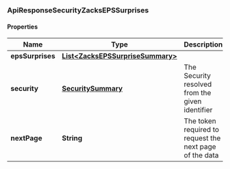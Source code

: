 
### ApiResponseSecurityZacksEPSSurprises

#### Properties
Name | Type | Description | Notes
------------ | ------------- | ------------- | -------------
**epsSurprises** | [**List&lt;ZacksEPSSurpriseSummary&gt;**](ZacksEPSSurpriseSummary.md) |  |  [optional]
**security** | [**SecuritySummary**](SecuritySummary.md) | The Security resolved from the given identifier |  [optional]
**nextPage** | **String** | The token required to request the next page of the data |  [optional]



